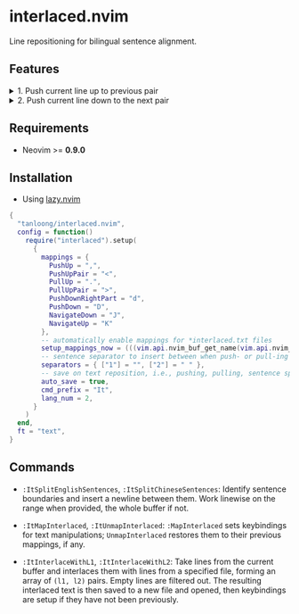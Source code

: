# interlaced.nvim

Line repositioning for bilingual sentence alignment.

## Features

<details>
<summary>
1. Push current line up to previous pair
</summary>
  <p>
    <img src="https://github.com/tanloong/interlaced.nvim/assets/71320000/c3894f0d-2a01-4d56-b243-70abb5b2a827" alt="GIF">
  </p>
</details>

<details>
<summary>
2. Push current line down to the next pair
</summary>
  <p>
    <img src="https://github.com/tanloong/interlaced.nvim/assets/71320000/f324a152-3d45-4a8b-bf29-4c753f2ad199" alt="GIF">
  </p>
</details>

## Requirements

+ Neovim >= **0.9.0**

## Installation

+ Using [lazy.nvim](https://github.com/folke/lazy.nvim)

```lua
{
  "tanloong/interlaced.nvim",
  config = function()
    require("interlaced").setup(
      {
        mappings = {
          PushUp = ",",
          PushUpPair = "<",
          PullUp = ".",
          PullUpPair = ">",
          PushDownRightPart = "d",
          PushDown = "D",
          NavigateDown = "J",
          NavigateUp = "K"
        },
        -- automatically enable mappings for *interlaced.txt files
        setup_mappings_now = (((vim.api.nvim_buf_get_name(vim.api.nvim_get_current_buf())):find("interlaced%.txt$")) ~= nil),
        -- sentence separator to insert between when push- or pull-ing up
        separators = { ["1"] = "", ["2"] = " " },
        -- save on text reposition, i.e., pushing, pulling, sentence splitting.
        auto_save = true,
        cmd_prefix = "It",
        lang_num = 2,
      }
    )
  end,
  ft = "text",
}
```

## Commands

- `:ItSplitEnglishSentences`, `:ItSplitChineseSentences`: Identify sentence boundaries and insert a newline between them. Work linewise on the range when provided, the whole buffer if not.

- `:ItMapInterlaced`, `:ItUnmapInterlaced`: `:MapInterlaced` sets keybindings for text manipulations; `UnmapInterlaced` restores them to their previous mappings, if any.

- `:ItInterlaceWithL1`, `:ItInterlaceWithL2`: Take lines from the current buffer and interlaces them with lines from a specified file, forming an array of `(l1, l2)` pairs. Empty lines are filtered out. The resulting interlaced text is then saved to a new file and opened, then keybindings are setup if they have not been previously.
